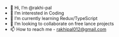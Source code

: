 - 👋 Hi, I’m @rakhi-pal
- 👀 I’m interested in Coding
- 🌱 I’m currently learning Redux/TypeScript
- 💞️ I’m looking to collaborate on free lance projects
- 📫 How to reach me - rakhipal012@gmail.com

<!---
rakhi-pal/rakhi-pal is a ✨ special ✨ repository because its `README.md` (this file) appears on your GitHub profile.
You can click the Preview link to take a look at your changes.
--->
